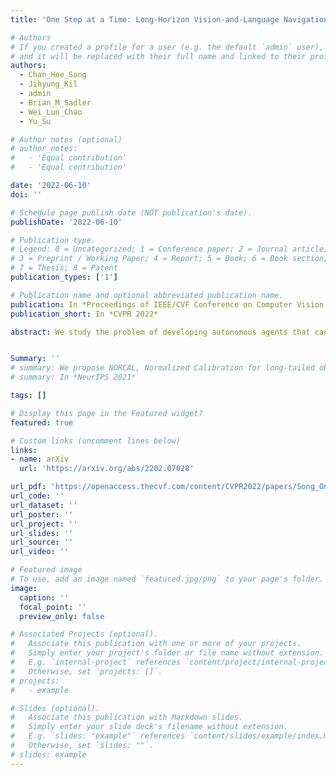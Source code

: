 ```yaml
---
title: 'One Step at a Time: Long-Horizon Vision-and-Language Navigation with Milestones'

# Authors
# If you created a profile for a user (e.g. the default `admin` user), write the username (folder name) here
# and it will be replaced with their full name and linked to their profile.
authors:
  - Chan_Hee_Song
  - Jihyung_Kil
  - admin
  - Brian_M_Sadler
  - Wei_Lun_Chao
  - Yu_Su

# Author notes (optional)
# author_notes:
#   - 'Equal contribution'
#   - 'Equal contribution'

date: '2022-06-10'
doi: ''

# Schedule page publish date (NOT publication's date).
publishDate: '2022-06-10'

# Publication type.
# Legend: 0 = Uncategorized; 1 = Conference paper; 2 = Journal article;
# 3 = Preprint / Working Paper; 4 = Report; 5 = Book; 6 = Book section;
# 7 = Thesis; 8 = Patent
publication_types: ['1']

# Publication name and optional abbreviated publication name.
publication: In *Proceedings of IEEE/CVF Conference on Computer Vision and Pattern Recognition 2022*
publication_short: In *CVPR 2022*

abstract: We study the problem of developing autonomous agents that can follow human instructions to infer and perform a sequence of actions to complete the underlying task. Significant progress has been made in recent years, especially for tasks with short horizons. However, when it comes to long-horizon tasks with extended sequences of actions, an agent can easily ignore some instructions or get stuck in the middle of the long instructions and eventually fail the task. To address this challenge, we propose a model-agnostic milestone-based task tracker (M-Track) to guide the agent and monitor its progress. Specifically, we propose a milestone builder that tags the instructions with navigation and interaction milestones which the agent needs to complete step by step, and a milestone checker that systemically checks the agent's progress in its current milestone and determines when to proceed to the next. On the challenging ALFRED dataset, our M-Track leads to a notable 33% and 52% relative improvement in unseen success rate over two competitive base models.


Summary: ''
# summary: We propose NORCAL, Normalized Calibration for long-tailed object detection and instance segmentation, a simple and straightforward recipe that reweighs the predicted scores of each class by its training sample size.
# summary: In *NeurIPS 2021*

tags: []

# Display this page in the Featured widget?
featured: true

# Custom links (uncomment lines below)
links:
- name: arXiv
  url: 'https://arxiv.org/abs/2202.07028'

url_pdf: 'https://openaccess.thecvf.com/content/CVPR2022/papers/Song_One_Step_at_a_Time_Long-Horizon_Vision-and-Language_Navigation_With_Milestones_CVPR_2022_paper.pdf'
url_code: ''
url_dataset: ''
url_poster: ''
url_project: ''
url_slides: ''
url_source: ''
url_video: ''

# Featured image
# To use, add an image named `featured.jpg/png` to your page's folder.
image:
  caption: ''
  focal_point: ''
  preview_only: false

# Associated Projects (optional).
#   Associate this publication with one or more of your projects.
#   Simply enter your project's folder or file name without extension.
#   E.g. `internal-project` references `content/project/internal-project/index.md`.
#   Otherwise, set `projects: []`.
# projects:
#   - example

# Slides (optional).
#   Associate this publication with Markdown slides.
#   Simply enter your slide deck's filename without extension.
#   E.g. `slides: "example"` references `content/slides/example/index.md`.
#   Otherwise, set `slides: ""`.
# slides: example
---
```


<!-- {{% callout note %}}
Click the _Cite_ button above to demo the feature to enable visitors to import publication metadata into their reference management software.
{{% /callout %}}

{{% callout note %}}
Create your slides in Markdown - click the _Slides_ button to check out the example.
{{% /callout %}}

Supplementary notes can be added here, including [code, math, and images](https://wowchemy.com/docs/writing-markdown-latex/). -->

